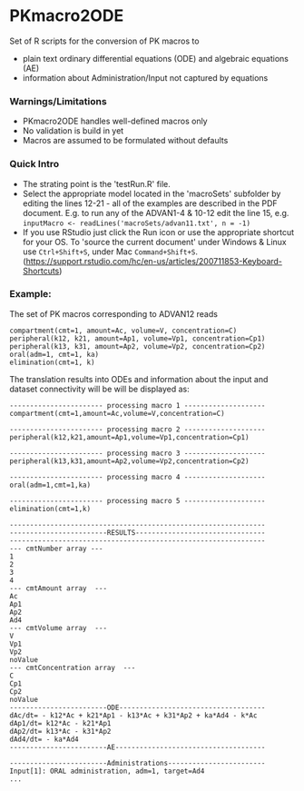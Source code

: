 # PKmacro2ODE

Set of R scripts for the conversion of PK macros to 
* plain text ordinary differential equations (ODE) and algebraic equations (AE)
* information about Administration/Input not captured by equations

### Warnings/Limitations
* PKmacro2ODE handles well-defined macros only
* No validation is build in yet
* Macros are assumed to be formulated without defaults

### Quick Intro
* The strating point is the 'testRun.R' file.
* Select the appropriate model located in the 'macroSets' subfolder
by editing the lines 12-21 - all of the examples are described in the 
PDF document.
E.g. to run any of the ADVAN1-4 & 10-12 edit the line 15, e.g.
`inputMacro <- readLines('macroSets/advan11.txt', n = -1)`
* If you use RStudio just click the Run icon or use the appropriate 
shortcut for your OS. To 'source the current document' under 
Windows & Linux use `Ctrl+Shift+S`, under Mac `Command+Shift+S`.
(https://support.rstudio.com/hc/en-us/articles/200711853-Keyboard-Shortcuts)

### Example:
The set of PK macros corresponding to ADVAN12 reads
```
compartment(cmt=1, amount=Ac, volume=V, concentration=C)
peripheral(k12, k21, amount=Ap1, volume=Vp1, concentration=Cp1)
peripheral(k13, k31, amount=Ap2, volume=Vp2, concentration=Cp2)
oral(adm=1, cmt=1, ka)
elimination(cmt=1, k) 
```
The translation results into ODEs and information about 
the input and dataset connectivity will be will be displayed as:
```
----------------------- processing macro 1 -------------------- 
compartment(cmt=1,amount=Ac,volume=V,concentration=C) 
 
----------------------- processing macro 2 -------------------- 
peripheral(k12,k21,amount=Ap1,volume=Vp1,concentration=Cp1) 
 
----------------------- processing macro 3 -------------------- 
peripheral(k13,k31,amount=Ap2,volume=Vp2,concentration=Cp2) 
 
----------------------- processing macro 4 -------------------- 
oral(adm=1,cmt=1,ka) 
 
----------------------- processing macro 5 -------------------- 
elimination(cmt=1,k) 
 
--------------------------------------------------------------- 
------------------------RESULTS-------------------------------- 
--------------------------------------------------------------- 
--- cmtNumber array --- 
1
2
3
4 
--- cmtAmount array  --- 
Ac
Ap1
Ap2
Ad4 
--- cmtVolume array  --- 
V
Vp1
Vp2
noValue 
--- cmtConcentration array  --- 
C
Cp1
Cp2
noValue 
------------------------ODE------------------------------------ 
dAc/dt= - k12*Ac + k21*Ap1 - k13*Ac + k31*Ap2 + ka*Ad4 - k*Ac
dAp1/dt= k12*Ac - k21*Ap1
dAp2/dt= k13*Ac - k31*Ap2
dAd4/dt= - ka*Ad4 
------------------------AE------------------------------------- 
 
------------------------Administrations------------------------ 
Input[1]: ORAL administration, adm=1, target=Ad4 
...
```